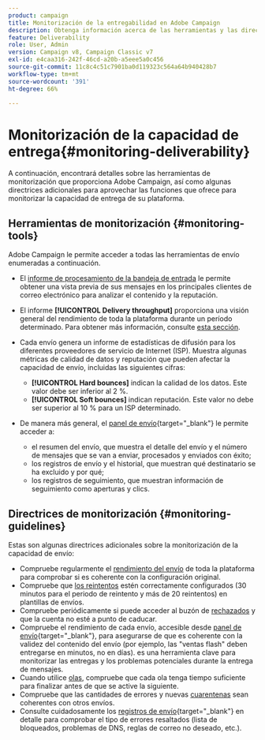 ```yaml
---
product: campaign
title: Monitorización de la entregabilidad en Adobe Campaign
description: Obtenga información acerca de las herramientas y las directrices sobre la monitorización de la entregabilidad en Adobe Campaign
feature: Deliverability
role: User, Admin
version: Campaign v8, Campaign Classic v7
exl-id: e4caa316-242f-46cd-a20b-a5eee5a0c456
source-git-commit: 11c8c4c51c7901ba0d119323c564a64b940428b7
workflow-type: tm+mt
source-wordcount: '391'
ht-degree: 66%

---
```


# Monitorización de la capacidad de entrega{#monitoring-deliverability}

A continuación, encontrará detalles sobre las herramientas de monitorización que proporciona Adobe Campaign, así como algunas directrices adicionales para aprovechar las funciones que ofrece para monitorizar la capacidad de entrega de su plataforma.

## Herramientas de monitorización {#monitoring-tools}

Adobe Campaign le permite acceder a todas las herramientas de envío enumeradas a continuación.

* El [informe de procesamiento de la bandeja de entrada](inbox-rendering.md) le permite obtener una vista previa de sus mensajes en los principales clientes de correo electrónico para analizar el contenido y la reputación.

* El informe **[!UICONTROL Delivery throughput]** proporciona una visión general del rendimiento de toda la plataforma durante un período determinado. Para obtener más información, consulte [esta sección](../reporting/global-reports.md#delivery-throughput).
* Cada envío genera un informe de estadísticas de difusión para los diferentes proveedores de servicio de Internet (ISP). Muestra algunas métricas de calidad de datos y reputación que pueden afectar la capacidad de envío, incluidas las siguientes cifras:
   * **[!UICONTROL Hard bounces]** indican la calidad de los datos. Este valor debe ser inferior al 2 %.
   * **[!UICONTROL Soft bounces]** indican reputación. Este valor no debe ser superior al 10 % para un ISP determinado.

  <!--For more on this, see the [Delivery statistics](../reporting/global-reports.md#delivery-statistics) section.-->

* De manera más general, el [panel de envío](https://experienceleague.adobe.com/docs/campaign-classic/using/sending-messages/monitoring-deliveries/delivery-dashboard.html#sending-messages){target="_blank"} le permite acceder a:
   * el resumen del envío, que muestra el detalle del envío y el número de mensajes que se van a enviar, procesados y enviados con éxito;
   * los registros de envío y el historial, que muestran qué destinatario se ha excluido y por qué;
   * los registros de seguimiento, que muestran información de seguimiento como aperturas y clics.

## Directrices de monitorización {#monitoring-guidelines}

Estas son algunas directrices adicionales sobre la monitorización de la capacidad de envío:

* Compruebe regularmente el [rendimiento del envío](../reporting/global-reports.md#delivery-throughput) de toda la plataforma para comprobar si es coherente con la configuración original.
* Compruebe que [los reintentos](delivery-failures.md#retries) estén correctamente configurados (30 minutos para el periodo de reintento y más de 20 reintentos) en plantillas de envíos.
* Compruebe periódicamente si puede acceder al buzón de [rechazados](delivery-failures.md#bounce-mail-qualification) y que la cuenta no esté a punto de caducar.
* Compruebe el rendimiento de cada envío, accesible desde [panel de envío](https://experienceleague.adobe.com/docs/campaign-classic/using/sending-messages/monitoring-deliveries/delivery-dashboard.html#sending-messages){target="_blank"}, para asegurarse de que es coherente con la validez del contenido del envío (por ejemplo, las &quot;ventas flash&quot; deben entregarse en minutos, no en días). es una herramienta clave para monitorizar las entregas y los problemas potenciales durante la entrega de mensajes.
* Cuando utilice [olas](configure-and-send.md#sending-using-multiple-waves), compruebe que cada ola tenga tiempo suficiente para finalizar antes de que se active la siguiente.
* Compruebe que las cantidades de errores y nuevas [cuarentenas](quarantines.md) sean coherentes con otros envíos.
* Consulte cuidadosamente los [registros de envío](https://experienceleague.adobe.com/docs/campaign-classic/using/sending-messages/monitoring-deliveries/delivery-dashboard.html#delivery-logs-and-history){target="_blank"} en detalle para comprobar el tipo de errores resaltados (lista de bloqueados, problemas de DNS, reglas de correo no deseado, etc.).
